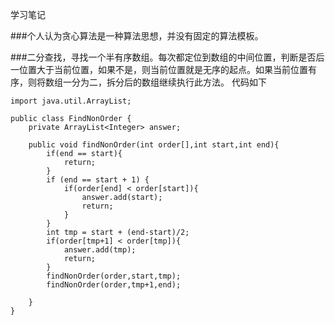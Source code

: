 学习笔记

###个人认为贪心算法是一种算法思想，并没有固定的算法模板。

###二分查找，寻找一个半有序数组。每次都定位到数组的中间位置，判断是否后一位置大于当前位置，如果不是，则当前位置就是无序的起点。如果当前位置有序，则将数组一分为二，拆分后的数组继续执行此方法。
代码如下

```
import java.util.ArrayList;

public class FindNonOrder {
    private ArrayList<Integer> answer;
    
    public void findNonOrder(int order[],int start,int end){
        if(end == start){
            return;
        }
        if (end == start + 1) {
            if(order[end] < order[start]){
                answer.add(start);
                return;
            }
        }
        int tmp = start + (end-start)/2;
        if(order[tmp+1] < order[tmp]){
            answer.add(tmp);
            return;
        }
        findNonOrder(order,start,tmp);
        findNonOrder(order,tmp+1,end);

    }
}
```